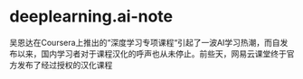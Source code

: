 # deeplearning.ai-note
吴恩达在Coursera上推出的“深度学习专项课程“引起了一波AI学习热潮，而自发布以来，国内学习者对于课程汉化的呼声也从未停止。前些天，网易云课堂终于官方发布了经过授权的汉化课程
